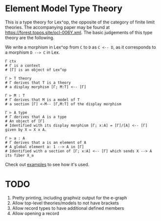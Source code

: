 # Element Model Type Theory

This is a type theory for Lex^op, the opposite of the category of finite limit
theories. The accompanying paper may be found at
https://forest.topos.site/ocl-006Y.xml. The basic judgements of this type theory
are the following.

We write a morphism in Lex^op from `C` to `D` as `C <-- D`, as it corresponds to
a morphism `D --> C` in Lex.

```
Γ ctx
# Γ is a context
# [Γ] is an object of Lex^op

Γ ⊢ T theory
# Γ derives that Τ is a theory
# a display morphism [Γ; M:T] <-- [Γ]

Γ ⊢ M : T
# Γ derives that M is a model of T
# a section [Γ] <-M-- [Γ,M:T] of the display morphism

Γ ⊢ A type
# Γ derives that A is a type
# An object of [Γ]
# Identified with its display morphism [Γ; x:A] = [Γ]/[A] <-- [Γ] given by X ↦ X x A.

Γ ⊢ a : A
# Γ derives that a is an element of A
# A global element a: 1 --> A in [Γ]
# Identified with a section of [Γ; x:A] <-- [Γ] which sends X --> A its fiber X_a
```

Check out [examples](./examples) to see how it's used.

# TODO

1. Pretty printing, including graphviz output for the e-graph
2. Allow top-level theories/models to not have brackets
3. Allow record types to have additional defined members
4. Allow opening a record
